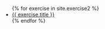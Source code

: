 <ul>
  {% for exercise in site.exercise2 %}
    <li>
      <a href="{{ exercise.url }}">{{ exercise.title }}</a>
    </li>
  {% endfor %}
</ul>
